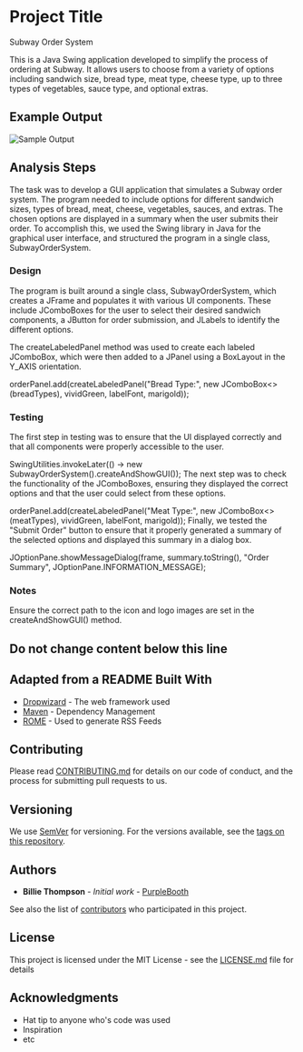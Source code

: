 # Project Title
Subway Order System

This is a Java Swing application developed to simplify the process of ordering at Subway. It allows users to choose from a variety of options including sandwich size, bread type, meat type, cheese type, up to three types of vegetables, sauce type, and optional extras.

## Example Output
![Sample Output](README.jpg)

## Analysis Steps
The task was to develop a GUI application that simulates a Subway order system. The program needed to include options for different sandwich sizes, types of bread, meat, cheese, vegetables, sauces, and extras. The chosen options are displayed in a summary when the user submits their order. To accomplish this, we used the Swing library in Java for the graphical user interface, and structured the program in a single class, SubwayOrderSystem.

### Design
The program is built around a single class, SubwayOrderSystem, which creates a JFrame and populates it with various UI components. These include JComboBoxes for the user to select their desired sandwich components, a JButton for order submission, and JLabels to identify the different options.

The createLabeledPanel method was used to create each labeled JComboBox, which were then added to a JPanel using a BoxLayout in the Y_AXIS orientation.

orderPanel.add(createLabeledPanel("Bread Type:", new JComboBox<>(breadTypes), vividGreen, labelFont, marigold));

### Testing
The first step in testing was to ensure that the UI displayed correctly and that all components were properly accessible to the user.

SwingUtilities.invokeLater(() -> new SubwayOrderSystem().createAndShowGUI());
The next step was to check the functionality of the JComboBoxes, ensuring they displayed the correct options and that the user could select from these options.

orderPanel.add(createLabeledPanel("Meat Type:", new JComboBox<>(meatTypes), vividGreen, labelFont, marigold));
Finally, we tested the "Submit Order" button to ensure that it properly generated a summary of the selected options and displayed this summary in a dialog box.

JOptionPane.showMessageDialog(frame, summary.toString(), "Order Summary", JOptionPane.INFORMATION_MESSAGE);
### Notes
Ensure the correct path to the icon and logo images are set in the createAndShowGUI() method.

## Do not change content below this line
## Adapted from a README Built With

* [Dropwizard](http://www.dropwizard.io/1.0.2/docs/) - The web framework used
* [Maven](https://maven.apache.org/) - Dependency Management
* [ROME](https://rometools.github.io/rome/) - Used to generate RSS Feeds

## Contributing

Please read [CONTRIBUTING.md](https://gist.github.com/PurpleBooth/b24679402957c63ec426) for details on our code of conduct, and the process for submitting pull requests to us.

## Versioning

We use [SemVer](http://semver.org/) for versioning. For the versions available, see the [tags on this repository](https://github.com/your/project/tags). 

## Authors

* **Billie Thompson** - *Initial work* - [PurpleBooth](https://github.com/PurpleBooth)

See also the list of [contributors](https://github.com/your/project/contributors) who participated in this project.

## License

This project is licensed under the MIT License - see the [LICENSE.md](LICENSE.md) file for details

## Acknowledgments

* Hat tip to anyone who's code was used
* Inspiration
* etc
